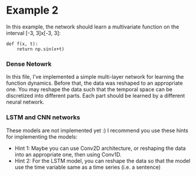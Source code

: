 # Example 2

In this example, the network should learn a multivariate function on the interval [-3, 3]x[-3, 3]:

```
def f(x, t):
    return np.sin(x+t)
```

### Dense Netowrk

In this file, I've implemented a simple multi-layer network for learning the function dynamics. Before that, the data was reshaped to an appropriate one. You may reshape the data such that the temporal space can be discretized into different parts. Each part should be learned by a different neural network.

### LSTM and CNN networks

These models are not implemented yet :) I recommend you use these hints for implementing the models:

- Hint 1: Maybe you can use Conv2D architecture, or reshaping the data into an appropriate one, then using Conv1D.
- Hint 2: For the LSTM model, you can reshape the data so that the model use the time variable same as a time series (i.e. a sentence)
